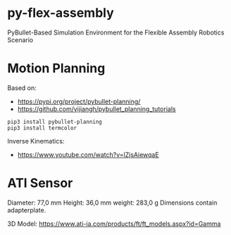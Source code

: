 # py-flex-assembly
PyBullet-Based Simulation Environment for the Flexible Assembly Robotics Scenario

# Motion Planning

Based on:
* https://pypi.org/project/pybullet-planning/
* https://github.com/yijiangh/pybullet_planning_tutorials

```
pip3 install pybullet-planning
pip3 install termcolor
```

Inverse Kinematics:
* https://www.youtube.com/watch?v=lZjsAiewqaE

# ATI Sensor

Diameter: 77,0 mm
Height: 36,0 mm
weight: 283,0 g
Dimensions contain adapterplate.

3D Model:
https://www.ati-ia.com/products/ft/ft_models.aspx?id=Gamma
